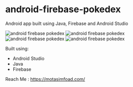 # android-firebase-pokedex

Android app built using Java, Firebase and Android Studio

![android firebase pokedex](https://motasimfoad.com/webasset/androidPokemon/1.png)
![android firebase pokedex](https://motasimfoad.com/webasset/androidPokemon/2.png)
![android firebase pokedex](https://motasimfoad.com/webasset/androidPokemon/3.png)
![android firebase pokedex](https://motasimfoad.com/webasset/androidPokemon/4.png)

Built using:

- Android Studio
- Java 
- Firebase

Reach Me : https://motasimfoad.com/
